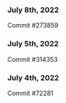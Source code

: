 ### July 8th, 2022

Commit #273859

### July 5th, 2022

Commit #314353


### July 4th, 2022

Commit #72281

